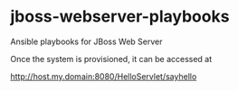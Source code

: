 # jboss-webserver-playbooks
Ansible playbooks for JBoss Web Server

Once the system is provisioned, it can be accessed at

http://host.my.domain:8080/HelloServlet/sayhello
